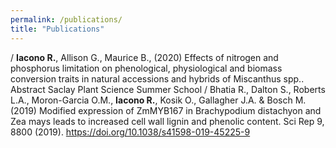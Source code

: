 ```yaml
---
permalink: /publications/
title: "Publications"
---
```

/
**Iacono R.**, Allison G., Maurice B., (2020) Effects of nitrogen and phosphorus limitation on phenological, physiological and biomass conversion traits in natural accessions and hybrids of Miscanthus spp.. Abstract Saclay Plant Science Summer School 
/
Bhatia R., Dalton S., Roberts L.A., Moron-Garcia O.M., **Iacono R.**, Kosik O., Gallagher J.A. & Bosch M. (2019) Modified expression of ZmMYB167 in Brachypodium distachyon and Zea mays leads to increased cell wall lignin and phenolic content. Sci Rep 9, 8800 (2019). https://doi.org/10.1038/s41598-019-45225-9

